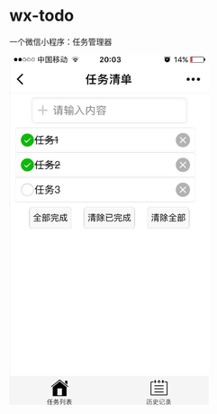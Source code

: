 # wx-todo
一个微信小程序：任务管理器
  
![](https://github.com/weifengHuang/ProjectImage/blob/master/wxtask2.png)
